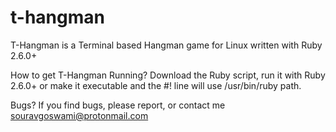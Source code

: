 # t-hangman

T-Hangman is a Terminal based Hangman game for Linux written with Ruby 2.6.0+

How to get T-Hangman Running?
    Download the Ruby script, run it with Ruby 2.6.0+ or make it executable and the #! line will use /usr/bin/ruby path.

Bugs?
    If you find bugs, please report, or contact me souravgoswami@protonmail.com
